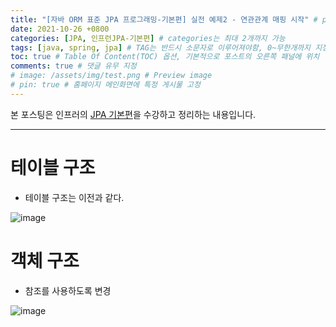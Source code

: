 ```yaml
---
title: "[자바 ORM 표준 JPA 프로그래밍-기본편] 실전 예제2 - 연관관계 매핑 시작" # post의 layout이 기본적으로 post로 설정되어있어서 Front Matter에 따로 layout변수를 만들어 주지 않아도 됨
date: 2021-10-26 +0800
categories: [JPA, 인프런JPA-기본편] # categories는 최대 2개까지 가능
tags: [java, spring, jpa] # TAG는 반드시 소문자로 이루어져야함, 0~무한개까지 지정 가능
toc: true # Table Of Content(TOC) 옵션, 기본적으로 포스트의 오른쪽 패널에 위치
comments: true # 댓글 유무 지정
# image: /assets/img/test.png # Preview image
# pin: true # 홈페이지 메인화면에 특정 게시물 고정
---
```


본 포스팅은 인프러의 [JPA 기본편](https://www.inflearn.com/course/ORM-JPA-Basic#)을 수강하고 정리하는 내용입니다.

<hr>

# 테이블 구조
- 테이블 구조는 이전과 같다.

![image](https://user-images.githubusercontent.com/44339530/138817840-4460db41-f77b-4c06-a204-23d7f851c935.png)

# 객체 구조
- 참조를 사용하도록 변경

![image](https://user-images.githubusercontent.com/44339530/138817858-291061b6-770f-4308-a380-7b3fde43a44a.png)
